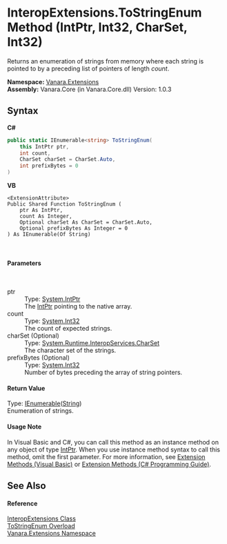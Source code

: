 # InteropExtensions.ToStringEnum Method (IntPtr, Int32, CharSet, Int32)
 

Returns an enumeration of strings from memory where each string is pointed to by a preceding list of pointers of length *count*.

**Namespace:**&nbsp;<a href="9abe54ff-18ce-e333-beed-30e855655381">Vanara.Extensions</a><br />**Assembly:**&nbsp;Vanara.Core (in Vanara.Core.dll) Version: 1.0.3

## Syntax

**C#**<br />
``` C#
public static IEnumerable<string> ToStringEnum(
	this IntPtr ptr,
	int count,
	CharSet charSet = CharSet.Auto,
	int prefixBytes = 0
)
```

**VB**<br />
``` VB
<ExtensionAttribute>
Public Shared Function ToStringEnum ( 
	ptr As IntPtr,
	count As Integer,
	Optional charSet As CharSet = CharSet.Auto,
	Optional prefixBytes As Integer = 0
) As IEnumerable(Of String)
```

<br />

#### Parameters
&nbsp;<dl><dt>ptr</dt><dd>Type: <a href="http://msdn2.microsoft.com/en-us/library/5he14kz8" target="_blank">System.IntPtr</a><br />The <a href="http://msdn2.microsoft.com/en-us/library/5he14kz8" target="_blank">IntPtr</a> pointing to the native array.</dd><dt>count</dt><dd>Type: <a href="http://msdn2.microsoft.com/en-us/library/td2s409d" target="_blank">System.Int32</a><br />The count of expected strings.</dd><dt>charSet (Optional)</dt><dd>Type: <a href="http://msdn2.microsoft.com/en-us/library/aw448d0k" target="_blank">System.Runtime.InteropServices.CharSet</a><br />The character set of the strings.</dd><dt>prefixBytes (Optional)</dt><dd>Type: <a href="http://msdn2.microsoft.com/en-us/library/td2s409d" target="_blank">System.Int32</a><br />Number of bytes preceding the array of string pointers.</dd></dl>

#### Return Value
Type: <a href="http://msdn2.microsoft.com/en-us/library/9eekhta0" target="_blank">IEnumerable</a>(<a href="http://msdn2.microsoft.com/en-us/library/s1wwdcbf" target="_blank">String</a>)<br />Enumeration of strings.

#### Usage Note
In Visual Basic and C#, you can call this method as an instance method on any object of type <a href="http://msdn2.microsoft.com/en-us/library/5he14kz8" target="_blank">IntPtr</a>. When you use instance method syntax to call this method, omit the first parameter. For more information, see <a href="http://msdn.microsoft.com/en-us/library/bb384936.aspx">Extension Methods (Visual Basic)</a> or <a href="http://msdn.microsoft.com/en-us/library/bb383977.aspx">Extension Methods (C# Programming Guide)</a>.

## See Also


#### Reference
<a href="fa16fdf1-0da9-374d-b48d-5517895097b7">InteropExtensions Class</a><br /><a href="17903f03-6aed-0ad9-4b5a-ee26be9fb0e6">ToStringEnum Overload</a><br /><a href="9abe54ff-18ce-e333-beed-30e855655381">Vanara.Extensions Namespace</a><br />